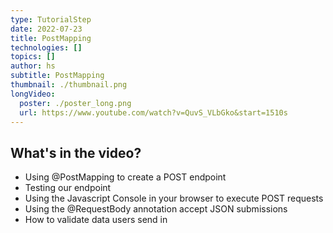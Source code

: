 ```yaml
---
type: TutorialStep
date: 2022-07-23
title: PostMapping
technologies: []
topics: []
author: hs
subtitle: PostMapping
thumbnail: ./thumbnail.png
longVideo:
  poster: ./poster_long.png
  url: https://www.youtube.com/watch?v=QuvS_VLbGko&start=1510s
---
```


## What's in the video?

* Using @PostMapping to create a POST endpoint
* Testing our endpoint 
* Using the Javascript Console in your browser to execute POST requests
* Using the @RequestBody annotation accept JSON submissions
* How to validate data users send in
